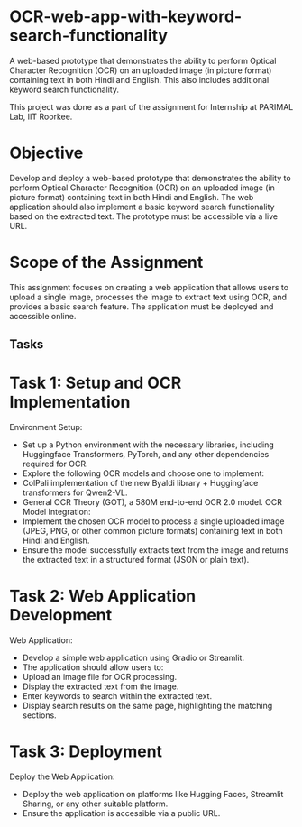 # OCR-web-app-with-keyword-search-functionality
A web-based prototype that demonstrates the ability to perform Optical Character Recognition (OCR) on an uploaded image (in picture format) containing text in both Hindi and English. This also includes additional keyword search functionality.

This project was done as a part of the assignment for Internship at PARIMAL Lab, IIT Roorkee. 

# Objective
Develop and deploy a web-based prototype that demonstrates the ability to perform Optical Character Recognition (OCR) on an uploaded image (in picture format) containing text in both Hindi and English. The web application should also implement a basic keyword search functionality based on the extracted text. The prototype must be accessible via a live URL.

# Scope of the Assignment
This assignment focuses on creating a web application that allows users to upload a single image, processes the image to extract text using OCR, and provides a basic search feature. The application must be deployed and accessible online.

## Tasks
# Task 1: Setup and OCR Implementation
Environment Setup:
- Set up a Python environment with the necessary libraries, including Huggingface Transformers, PyTorch, and any other dependencies required for OCR.
- Explore the following OCR models and choose one to implement:
- ColPali implementation of the new Byaldi library + Huggingface transformers for Qwen2-VL.
- General OCR Theory (GOT), a 580M end-to-end OCR 2.0 model.
OCR Model Integration:
- Implement the chosen OCR model to process a single uploaded image (JPEG, PNG, or other common picture formats) containing text in both Hindi and English.
- Ensure the model successfully extracts text from the image and returns the extracted text in a structured format (JSON or plain text).
# Task 2: Web Application Development
Web Application:
- Develop a simple web application using Gradio or Streamlit.
- The application should allow users to:
- Upload an image file for OCR processing.
- Display the extracted text from the image.
- Enter keywords to search within the extracted text.
- Display search results on the same page, highlighting the matching sections.
# Task 3: Deployment
Deploy the Web Application:
- Deploy the web application on platforms like Hugging Faces, Streamlit Sharing, or any other suitable platform.
- Ensure the application is accessible via a public URL.

